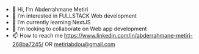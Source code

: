 - 👋 Hi, I’m Abderrahmane Metiri
- 👀 I’m interested in FULLSTACK Web development
- 🌱 I’m currently learning NextJS
- 💞️ I’m looking to collaborate on Web app development
- 📫 How to reach me https://www.linkedin.com/in/abderrahmane-metiri-268ba7245/ OR metiriabdou@gmail.com

<!---
Abdou-MTR/Abdou-MTR is a ✨ special ✨ repository because its `README.md` (this file) appears on your GitHub profile.
You can click the Preview link to take a look at your changes.
--->
